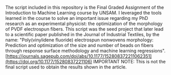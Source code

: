 The script included in this repository is the Final Graded Assignment of the Introduction to Machine Learning course by UNSAM. 
I leveraged the tools learned in the course to solve an important issue regarding my PhD research as an experimental physicist: the optimization of the morphology of PVDF electrospun fibers.
This script was the seed project that later lead to a scientific paper published in the Journal of Industrial Textiles, by the name: 
"Poly(vinylidene fluoride) electrospun nonwovens morphology: Prediction and optimization of the size and number of beads on fibers through response surface methodology and machine learning regressions". 
[https://journals.sagepub.com/doi/abs/10.1177/152808372211062351](https://doi.org/10.1177/15280837221106)
IMPORTANT NOTE: This is not the final script used to obtain the results shown in the article.

